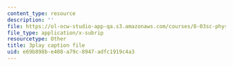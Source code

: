 ```yaml
---
content_type: resource
description: ''
file: https://ol-ocw-studio-app-qa.s3.amazonaws.com/courses/8-03sc-physics-iii-vibrations-and-waves-fall-2016/e69b898be408a79c8947adfc1919c4a3_cZAM2Co3tzo.srt
file_type: application/x-subrip
resourcetype: Other
title: 3play caption file
uid: e69b898b-e408-a79c-8947-adfc1919c4a3
---
```

